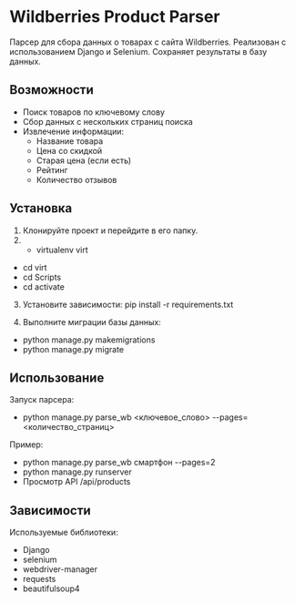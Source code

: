 # Wildberries Product Parser

Парсер для сбора данных о товарах с сайта Wildberries. Реализован с использованием Django и Selenium. Сохраняет результаты в базу данных.

## Возможности

- Поиск товаров по ключевому слову
- Сбор данных с нескольких страниц поиска
- Извлечение информации:
  - Название товара
  - Цена со скидкой
  - Старая цена (если есть)
  - Рейтинг
  - Количество отзывов

## Установка

1. Клонируйте проект и перейдите в его папку.
2. - virtualenv virt
- cd virt
- cd Scripts
- cd activate
3. Установите зависимости:
pip install -r requirements.txt

4. Выполните миграции базы данных:
- python manage.py makemigrations
- python manage.py migrate

## Использование

Запуск парсера:
- python manage.py parse_wb <ключевое_слово> --pages=<количество_страниц>

Пример:
- python manage.py parse_wb смартфон --pages=2
- python manage.py runserver
- Просмотр API /api/products

## Зависимости

Используемые библиотеки:
- Django
- selenium
- webdriver-manager
- requests
- beautifulsoup4

